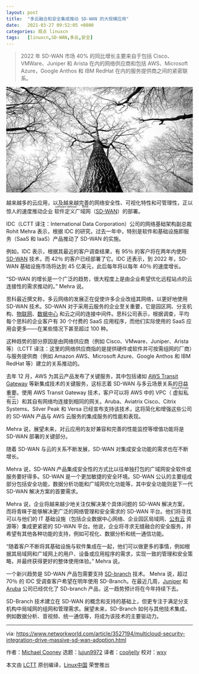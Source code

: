```yaml
---
layout: post
title:	"多云融合和安全集成推动 SD-WAN 的大规模应用"
date:	2021-03-27 09:52:05 +0800 
categories:	观点 linuxcn 
tags:	[linuxcn,SD-WAN,多云,安全]
---
```




> 
> 2022 年 SD-WAN 市场 40% 的同比增长主要来自于包括 Cisco、VMWare、Juniper 和 Arista 在内的网络供应商和包括 AWS、Microsoft Azure，Google Anthos 和 IBM RedHat 在内的服务提供商之间的紧密联系。
> 
> 
> 


![](/Asserts/Images/album/202103/27/095154f0625f3k8455800x.jpg)


越来越多的云应用，以及越来越完善的网络安全性、可视化特性和可管理性，正以惊人的速度推动企业<ruby> 软件定义广域网 <rt>  software-defined WAN </rt></ruby>（[SD-WAN](https://www.networkworld.com/article/3031279/sd-wan-what-it-is-and-why-you-ll-use-it-one-day.html)）的部署。


IDC（LCTT 译注：International Data Corporation）公司的网络基础架构副总裁 Rohit Mehra 表示，根据 IDC 的研究，过去一年中，特别是软件和基础设施即服务（SaaS 和 IaaS）产品推动了 SD-WAN 的实施。


例如，IDC 表示，根据其最近的客户调查结果，有 95％ 的客户将在两年内使用 [SD-WAN](https://www.networkworld.com/article/3489938/what-s-hot-at-the-edge-for-2020-everything.html) 技术，而 42％ 的客户已经部署了它。IDC 还表示，到 2022 年，SD-WAN 基础设施市场将达到 45 亿美元，此后每年将以每年 40％ 的速度增长。


“SD-WAN 的增长是一个广泛的趋势，很大程度上是由企业希望优化远程站点的云连接性的需求推动的。” Mehra 说。


思科最近撰文称，多云网络的发展正在促使许多企业改组其网络，以更好地使用 SD-WAN 技术。SD-WAN 对于采用云服务的企业至关重要，它是园区网、分支机构、[物联网](https://www.networkworld.com/article/3207535/what-is-iot-the-internet-of-things-explained.html)、[数据中心](https://www.networkworld.com/article/3223692/what-is-a-data-centerhow-its-changed-and-what-you-need-to-know.html) 和云之间的连接中间件。思科公司表示，根据调查，平均每个思科的企业客户有 30 个付费的 SaaS 应用程序，而他们实际使用的 SaaS 应用会更多——在某些情况下甚至超过 100 种。


这种趋势的部分原因是由网络供应商（例如 Cisco、VMware、Juniper、Arista 等）（LCTT 译注：这里的网络供应商指的是提供硬件或软件并可按需组网的厂商）与服务提供商（例如 Amazon AWS、Microsoft Azure、Google Anthos 和 IBM RedHat 等）建立的关系推动的。


去年 12 月，AWS 为其云产品发布了关键服务，其中包括诸如 [AWS Transit Gateway](https://aws.amazon.com/transit-gateway/) 等新集成技术的关键服务，这标志着 SD-WAN 与多云场景关系的日益重要。使用 AWS Transit Gateway 技术，客户可以将 AWS 中的 VPC（<ruby> 虚拟私有云 <rt>  Virtual Private Cloud </rt></ruby>）和其自有网络均连接到相同的网关。Aruba、Aviatrix Cisco、Citrix Systems、Silver Peak 和 Versa 已经宣布支持该技术，这将简化和增强这些公司的 SD-WAN 产品与 AWS 云服务的集成服务的性能和表现。


Mehra 说，展望未来，对云应用的友好兼容和完善的性能监控等增值功能将是 SD-WAN 部署的关键部分。


随着 SD-WAN 与云的关系不断发展，SD-WAN 对集成安全功能的需求也在不断增长。


Mehra 说，SD-WAN 产品集成安全性的方式比以往单独打包的广域网安全软件或服务要好得多。SD-WAN 是一个更加敏捷的安全环境。SD-WAN 公认的主要组成部分包括安全功能，数据分析功能和广域网优化功能等，其中安全功能则是下一代 SD-WAN 解决方案的首要需求。


Mehra 说，企业将越来越少地关注仅解决某个具体问题的 SD-WAN 解决方案，而将青睐于能够解决更广泛的网络管理和安全需求的 SD-WAN 平台。他们将寻找可以与他们的 IT 基础设施（包括企业数据中心网络、企业园区局域网、[公有云](https://www.networkworld.com/article/2159885/cloud-computing-gartner-5-things-a-private-cloud-is-not.html) 资源等）集成更紧密的 SD-WAN 平台。他说，企业将寻求无缝融合的安全服务，并希望有其他各种功能的支持，例如可视化、数据分析和统一通信功能。


“随着客户不断将其基础设施与软件集成在一起，他们可以做更多的事情，例如根据其局域网和广域网上的用户、设备或应用程序的需求，实现一致的管理和安全策略，并最终获得更好的整体使用体验。” Mehra 说。


一个新兴趋势是 SD-WAN 产品包需要支持 [SD-branch](https://www.networkworld.com/article/3250664/sd-branch-what-it-is-and-why-youll-need-it.html) 技术。 Mehra 说，超过 70％ 的 IDC 受调查客户希望在明年使用 SD-Branch。在最近几周，[Juniper](https://www.networkworld.com/article/3487801/juniper-broadens-sd-branch-management-switch-options.html) 和 [Aruba](https://www.networkworld.com/article/3513357/aruba-reinforces-sd-branch-with-security-management-upgrades.html) 公司已经优化了 SD-branch 产品，这一趋势预计将在今年持续下去。


SD-Branch 技术建立在 SD-WAN 的概念和支持的基础上，但更专注于满足分支机构中局域网的组网和管理需求。展望未来，SD-Branch 如何与其他技术集成，例如数据分析、音视频、统一通信等，将成为该技术的主要驱动力。




---


via: <https://www.networkworld.com/article/3527194/multicloud-security-integration-drive-massive-sd-wan-adoption.html>


作者：[Michael Cooney](https://www.networkworld.com/author/Michael-Cooney/) 选题：[lujun9972](https://github.com/lujun9972) 译者：[cooljelly](https://github.com/cooljelly) 校对：[wxy](https://github.com/wxy)


本文由 [LCTT](https://github.com/LCTT/TranslateProject) 原创编译，[Linux中国](https://linux.cn/) 荣誉推出
